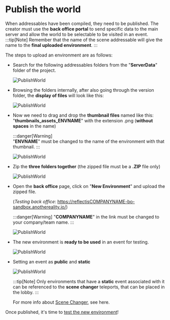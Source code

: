 ﻿---
sidebar_position: 6 
---

# Publish the world
When addressables have been compiled, they need to be published. The creator must use the **back office portal** to send specific data to the main server and allow the world to be selectable to be visited in an event. 
:::tip[Note] 
	Remember that the name of the scene addressable will give the name to the **final uploaded environment**.
:::

The steps to upload an environment are as follows:
- Search for the following addressables folders from the "**ServerData**" folder of the project.

	![PublishWorld](/img/publishworld_1.png)

- Browsing the folders internally, after also going through the version folder, the **display of files** will look like this:

	![PublishWorld](/img/publishworld_2.png)

- Now we need to drag and drop the **thumbnail files** named like this: "**thumbnails_assets_ENVNAME**" with the extension .png (**without spaces** in the name)

	:::danger[Warning] 			
	"**ENVNAME**" must be changed to the name of the environment with that thumbnail.
	:::

	![PublishWorld](/img/publishworld_3.png)

- Zip the **three folders together** (the zipped file must be a **.ZIP** file only)

	![PublishWorld](/img/publishworld_4.png)

- Open the **back office** page, click on "**New Environment**" and upload the zipped file.

	(*Testing back office*: https://reflectisCOMPANYNAME-bo-sandbox.anothereality.io/)

	:::danger[Warning]
	"**COMPANYNAME**" in the link must be changed to your company/team name.
	:::

	![PublishWorld](/img/publishworld_5.png)

- The new environment is **ready to be used** in an event for testing.

	![PublishWorld](/img/publishworld_6.png)

- Setting an event as **public** and **static**

	![PublishWorld](/img/publishworld_7.png)

	:::tip[Note]
	Only environments that have a **static** event associated with it can be referenced to the **scene changer** teleports, that can be placed in the lobby. 
	:::

	For more info about [Scene Changer](/docs/CK/creatorkitcomponents/listofcomponents/SceneChanger), see here.

Once published, it's time to [test the new environment](Test-the-world)!